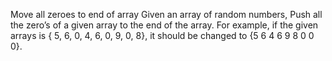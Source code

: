 Move all zeroes to end of array 
Given an array of random numbers, Push all the zero’s of a given array to the end of the array. 
For example, if the given arrays is { 5, 6, 0, 4, 6, 0, 9, 0, 8}, it should be changed to {5 6 4 6 9 8 0 0 0}. 
